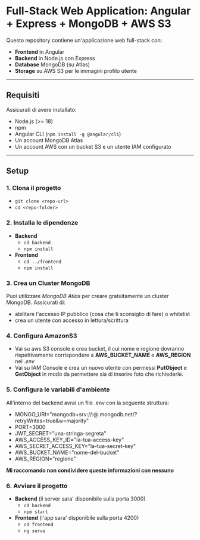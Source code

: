 # Full-Stack Web Application: Angular + Express + MongoDB + AWS S3

Questo repository contiene un'applicazione web full-stack con:

- **Frontend** in Angular
- **Backend** in Node.js con Express
- **Database** MongoDB (su Atlas)
- **Storage** su AWS S3 per le immagini profilo utente

---


## Requisiti

Assicurati di avere installato:

- Node.js (>= 18)
- npm
- Angular CLI (`npm install -g @angular/cli`)
- Un account MongoDB Atlas
- Un account AWS con un bucket S3 e un utente IAM configurato

---

## Setup
### 1. Clona il progetto
- `git clone <repo-url>`
- `cd <repo-folder>`

### 2. Installa le dipendenze
- **Backend**
    - `cd backend`
    - `npm install`
- **Frontend**
    - `cd ../frontend`
    - `npm install`

### 3. Crea un Cluster MongoDB
Puoi utilizzare *MongoDB Atlas* per creare gratuitamente un cluster MongoDB. 
Assicurati di:
- abilitare l'accesso IP pubblico (cosa che ti sconsiglio di fare) o whitelist
- crea un utente con accesso in lettura/scrittura

### 4. Configura AmazonS3
- Vai su aws S3 console e crea bucket, il cui nome e regione dovranno rispettivamente corrispondere a       **AWS_BUCKET_NAME** e **AWS_REGION** nel *.env*
- Vai su IAM Console e crea un nuovo utente con permessi **PutObject** e **GetObject** in modo da permettere sia di inserire foto che richiederle.

### 5. Configura le variabili d'ambiente
All'interno del backend avrai un file .env con la seguente struttura:
- MONGO_URI="mongodb+srv://<user>:<password>@<cluster>.mongodb.net/<dbname>?retryWrites=true&w=majority"
- PORT=3000
- JWT_SECRET="una-stringa-segreta"
- AWS_ACCESS_KEY_ID="la-tua-access-key"
- AWS_SECRET_ACCESS_KEY="la-tua-secret-key"
- AWS_BUCKET_NAME="nome-del-bucket"
- AWS_REGION="regione"

**Mi raccomando non condividere queste informazioni con nessuno**

### 6. Avviare il progetto
- **Backend** (il server sara' disponibile sulla porta 3000)
    - `cd backend`
    - `npm start`
- **Frontend** (l'app sara' disponibile sulla porta 4200)
    - `cd frontend`
    - `ng serve`

